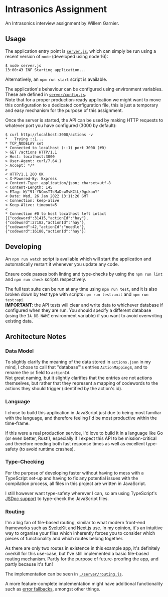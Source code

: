 # Intrasonics Assignment

An Intrasonics interview assignment by Willem Garnier.

## Usage

The application entry point is [`server.js`](./server.js), which can simply be
run using a recent version of `node` (developed using node 16):

```console
$ node server.js
13:00:43 INF Starting application...
```

Alternatively, an `npm run start` script is available.

The application's behaviour can be configured using environment variables. These
are defined in [`server/config.js`](./server/config.js).  \
Note that for a proper production-ready application we might want to move this
configuration to a dedicated configuration file, this is just a temporary and
easy mechanism for the purpose of this assignment.

Once the server is started, the API can be used by making HTTP requests to
whatever port you have configured (3000 by default):

```console
$ curl http://localhost:3000/actions -v
*   Trying ::1...
* TCP_NODELAY set
* Connected to localhost (::1) port 3000 (#0)
> GET /actions HTTP/1.1
> Host: localhost:3000
> User-Agent: curl/7.64.1
> Accept: */*
>
< HTTP/1.1 200 OK
< X-Powered-By: Express
< Content-Type: application/json; charset=utf-8
< Content-Length: 145
< ETag: W/"91-YNCmsTTsMaDswMvKCtL/9gckanY"
< Date: Wed, 26 Jan 2022 13:11:20 GMT
< Connection: keep-alive
< Keep-Alive: timeout=5
<
* Connection #0 to host localhost left intact
[{"codeword":31415,"actionId":"hay"},{"codeword":27182,"actionId":"hay"},{"codeword":42,"actionId":"needle"},{"codeword":16180,"actionId":"hay"}]
```

## Developing

An `npm run watch` script is available which will start the application and
automatically restart it whenever you update any code.

Ensure code passes both linting and type-checks by using the `npm run lint` and
`npm run check` scripts respectively.

The full test suite can be run at any time using `npm run test`, and it is also
broken down by test type with scripts `npm run test:unit` and `npm run
test:api`.  \
**IMPORTANT**: the API tests will clear and write data to whichever database if
configured when they are run. You should specify a different database (using the
`IA_DB_NAME` environment variable) if you want to avoid overwriting existing
data.

## Architecture Notes

### Data Model

To slightly clarify the meaning of the data stored in `actions.json` in my mind,
I chose to call that "database"'s entries `ActionMapping`s, and to rename the
`id` field to `actionId`.  \
Not great naming, but it slightly clarifies that the entries are not actions
themselves, but rather that they represent a mapping of codewords to the actions
they should trigger (identified by the action's id).

### Language

I chose to build this application in JavaScript just due to being most familiar
with the language, and therefore feeling I'd be most productive within the
time-frame.

If this were a real production service, I'd love to build it in a language like
Go (or even better, Rust!), especially if I expect this API to be
mission-critical and therefore needing both fast response times as well as
excellent type-safety (to avoid runtime crashes).

### Type-Checking

For the purpose of developing faster without having to mess with a TypeScript
set-up and having to fix any potential issues with the compilation process, all
files in this project are written in JavaScript.

I still however want type-safety wherever I can, so am using TypeScript's [JSDoc
support](https://www.typescriptlang.org/docs/handbook/jsdoc-supported-types.html)
to type-check the JavaScript files.

### Routing

I'm a big fan of file-based routing, similar to what modern front-end frameworks
such as [SvelteKit](https://kit.svelte.dev/docs#routing) and
[Next.js](https://nextjs.org/docs/routing/introduction) use. In my opinion, it's
an intuitive way to organise your files which inherently forces you to consider
which pieces of functionality and which routes belong together.

As there are only two routes in existence in this example app, it's definitely
overkill for this use-case, but I've still implemented a basic file-based
routing mechanism. Partly for the purpose of future-proofing the app, and partly
because it's fun!

The implementation can be seen in [`./server/routing.js`](./server/routing.js).

A more feature-complete implementation might have additional functionality such
as [error fallbacks](https://kit.svelte.dev/docs#layouts-error-pages), amongst
other things.
